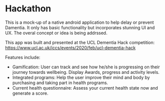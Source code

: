# Hackathon

This is a mock-up of a native android application to help delay or prevent Damentia. It only has basic functionality but incorporates stunning UI and UX. The overal concept or idea is being addrssed.

This app was built and presented at the UCL Dementia Hack competition:
https://www.ucl.ac.uk/iccs/events/2020/feb/ucl-dementia-hack

Features include:

* Gamification: User can track and see how he/she is progressing on their journey towards wellbeing. Display Awards, progress and activity levels.  
* Integrated programs: Help the user improve their mind and body by purchasing and taking part in health programs.
* Current health questionnaire: Assess your current health state now and generate a score. 
